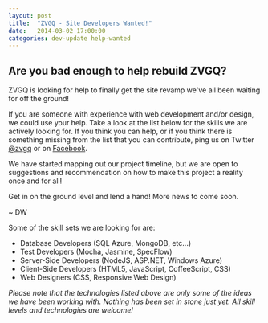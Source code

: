 ```yaml
---
layout: post
title:  "ZVGQ - Site Developers Wanted!"
date:   2014-03-02 17:00:00
categories: dev-update help-wanted
---
```


## Are you bad enough to help rebuild ZVGQ?

ZVGQ is looking for help to finally get the site revamp we've all been waiting for off the ground!

If you are someone with experience with web development and/or design, we could use your help. Take a look at the list below for the skills we are actively looking for. If you think you can help, or if you think there is something missing from the list that you can contribute, ping us on Twitter [@zvgq](https://twitter.com/zvgq) or on [Facebook](https://www.facebook.com/zanyvideogamequotes).

We have started mapping out our project timeline, but we are open to suggestions and recommendation on how to make this project a reality once and for all!

Get in on the ground level and lend a hand! More news to come soon.

~ DW

Some of the skill sets we are looking for are:
<ul>
	<li>Database Developers (SQL Azure, MongoDB, etc...)</li>
	<li>Test Developers (Mocha, Jasmine, SpecFlow)</li>
	<li>Server-Side Developers (NodeJS, ASP.NET, Windows Azure)</li>
	<li>Client-Side Developers (HTML5, JavaScript, CoffeeScript, CSS)</li>
	<li>Web Designers (CSS, Responsive Web Design)</li>
</ul>

_Please note that the technologies listed above are only some of the ideas we have been working with. Nothing has been set in stone just yet. All skill levels and technologies are welcome!_